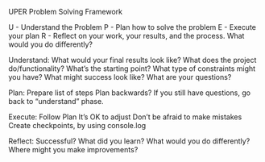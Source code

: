UPER Problem Solving Framework

U - Understand the Problem
P - Plan how to solve the problem
E - Execute your plan
R - Reflect on your work, your results, and the process. What would you do differently?

Understand:
What would your final results look like?
What does the project do/functionality?
What’s the starting point?
What type of constraints might you have?
What might success look like?
What are your questions?

Plan:
Prepare list of steps
Plan backwards?
If you still have questions, go back to “understand” phase.

Execute:
Follow Plan
It’s OK to adjust
Don’t be afraid to make mistakes
Create checkpoints, by using console.log

Reflect:
Successful?
What did you learn?
What would you do differently?
Where might you make improvements?
